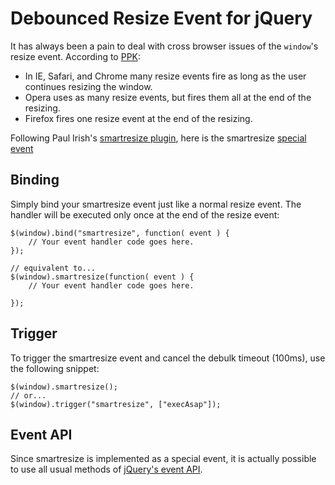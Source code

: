 Debounced Resize Event for jQuery
=================================

It has always been a pain to deal with cross browser issues of the `window`'s resize event.
According to [PPK](http://www.quirksmode.org/dom/events/resize.html#link1):
- In IE, Safari, and Chrome many resize events fire as long as the user continues resizing the window.
- Opera uses as many resize events, but fires them all at the end of the resizing.
- Firefox fires one resize event at the end of the resizing.

Following Paul Irish's [smartresize plugin](http://paulirish.com/2009/throttled-smartresize-jquery-event-handler/), here is the smartresize [special event](http://brandonaaron.net/blog/2009/06/4/jquery-edge-new-special-event-hooks)

Binding
-------

Simply bind your smartresize event just like a normal resize event. The handler will be executed only once at the end of the resize event:

	$(window).bind("smartresize", function( event ) {
		// Your event handler code goes here.
	});

	// equivalent to...
	$(window).smartresize(function( event ) {
		// Your event handler code goes here.
	
	});

Trigger
-------

To trigger the smartresize event and cancel the debulk timeout (100ms), use the following snippet:

	$(window).smartresize();
	// or...
	$(window).trigger("smartresize", ["execAsap"]);

Event API
---------

Since smartresize is implemented as a special event, it is actually possible to use all usual methods of [jQuery's event API](http://docs.jquery.com/Events).